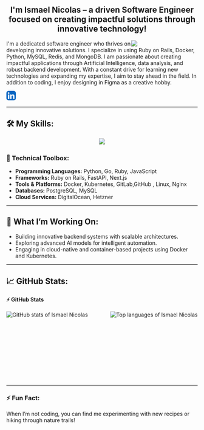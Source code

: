 <h2 align="center">
  I'm Ismael Nicolas – a driven Software Engineer focused on creating impactful solutions through innovative technology!
</h2>

<div align="leth">
  <p>
    <img align='right' src='https://octodex.github.com/images/baracktocat.jpg' width='175'>
    I'm a dedicated software engineer who thrives on developing innovative solutions. I specialize in using Ruby on Rails, Docker, Python, MySQL, Redis, and MongoDB. I am passionate about creating impactful applications through Artificial Intelligence, data analysis, and robust backend development. With a constant drive for learning new technologies and expanding my expertise, I aim to stay ahead in the field. In addition to coding, I enjoy designing in Figma as a creative hobby.
  </p>
</div>



[<img src="https://github.com/tandpfun/skill-icons/raw/main/icons/LinkedIn.svg" width="25" height="25" alt="LinkedIn">](https://www.linkedin.com/in/ismael-nicolas-840493174/)

---

## 🛠️ My Skills:
<p align="center">
  <a href="https://skillicons.dev">
    <img src="https://skillicons.dev/icons?i=gitlab,github,githubactions,kubernetes,docker,rails,neovim,ruby,python,go,postgresql,linux,js,nextjs" />
  </a>
</p>

### 🧰 Technical Toolbox:
- **Programming Languages:** Python, Go, Ruby, JavaScript
- **Frameworks:** Ruby on Rails, FastAPI, Next.js
- **Tools & Platforms:** Docker, Kubernetes, GitLab,GitHub , Linux, Nginx
- **Databases:** PostgreSQL, MySQL
- **Cloud Services:** DigitalOcean, Hetzner 
---

## 🚀 What I’m Working On:
- Building innovative backend systems with scalable architectures.
- Exploring advanced AI models for intelligent automation.
- Engaging in cloud-native and container-based projects using Docker and Kubernetes.


---

## 📈 GitHub Stats:
<summary><b>⚡ GitHub Stats</b></summary>
<br />
<div style="display: flex; justify-content: space-between; align-items: center; width: 100%;">
  <img height="180em" alt="GitHub stats of Ismael Nicolas" src="https://github-readme-stats.vercel.app/api?username=IsmaelNicolas&show_icons=true&theme=github_dark&include_all_commits=true&count_private=true" />
  <img height="180em" alt="Top languages of Ismael Nicolas" src="https://github-readme-stats.vercel.app/api/top-langs/?username=IsmaelNicolas&layout=compact&langs_count=7&theme=github_dark" />
</div>

---

### ⚡ Fun Fact:
When I’m not coding, you can find me experimenting with new recipes or hiking through nature trails!
